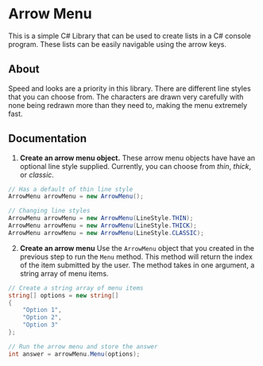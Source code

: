 # Arrow Menu
This is a simple C# Library that can be used to create lists in a C# console program. These lists can be easily navigable using the arrow keys.

## About
Speed and looks are a priority in this library. There are different line styles that you can choose from. The characters are drawn very carefully with none being redrawn more than they need to, making the menu extremely fast.

## Documentation
1. **Create an arrow menu object.**
These arrow menu objects have have an optional line style supplied. Currently, you can choose from *thin*, *thick*, or *classic*.
```cs
// Has a default of thin line style
ArrowMenu arrowMenu = new ArrowMenu();                

// Changing line styles
ArrowMenu arrowMenu = new ArrowMenu(LineStyle.THIN);
ArrowMenu arrowMenu = new ArrowMenu(LineStyle.THICK);
ArrowMenu arrowMenu = new ArrowMenu(LineStyle.CLASSIC);
```

2. **Create an arrow menu**
Use the `ArrowMenu` object that you created in the previous step to run the `Menu` method. This method will return the index of the item submitted by the user. The method takes in one argument, a string array of menu items.
```cs
// Create a string array of menu items
string[] options = new string[]
{
	"Option 1",
	"Option 2",
	"Option 3"
};

// Run the arrow menu and store the answer
int answer = arrowMenu.Menu(options);
```